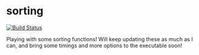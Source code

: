 sorting
=======

[![Build Status](http://ci.bryankendall.me/job/sorting/badge/icon)](http://ci.bryankendall.me/job/sorting/)

Playing with some sorting functions! Will keep updating these as much as I can,
and bring some timings and more options to the executable soon!


